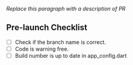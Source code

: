 *Replace this paragraph with a description of PR*

## Pre-launch Checklist

- [ ] Check if the branch name is correct.
- [ ] Code is warning free.
- [ ] Build number is up to date in app_config.dart